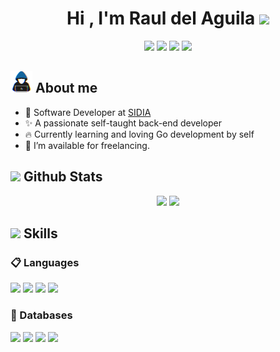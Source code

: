 <h1 align="center">
  <b>Hi , I'm Raul del Aguila </b>
  <img src="https://media.giphy.com/media/hvRJCLFzcasrR4ia7z/giphy.gif" width="50px">
</h1>

<div align="center">
  <img src="https://img.shields.io/badge/Linux-FCC624?style=flat-square&logo=linux&logoColor=FCC624&labelColor=0D1117" />
  <img src="https://img.shields.io/badge/Ubuntu-E95420?style=flat-square&logo=ubuntu&logoColor=E95420&labelColor=0D1117" />
  <img src="https://img.shields.io/badge/VS_Code-4DB0F7?style=flat-square&logo=visual-studio-code&logoColor=4DB0F7&labelColor=0D1117" />
  <img src="https://img.shields.io/badge/YouTube_Music-FF0808?style=flat-square&logo=youtube-music&logoColor=FF0808&labelColor=0D1117" />
</div>

<h2>
  <img src = "https://github.com/0xAbdulKhalid/0xAbdulKhalid/raw/main/assets/mdImages/about_me.gif" width = 35px />
  <b>About me</b>
</h2>

- :office: Software Developer at [SIDIA](https://sidia.com/)
- :sparkles: A passionate self-taught back-end developer
- :fire: Currently learning and loving Go development by self
- :muscle: I’m available for freelancing.

<h2>
  <img src = "https://media.giphy.com/media/iY8CRBdQXODJSCERIr/giphy.gif" width = 35px />
  <b>Github Stats</b>
</h2>

<p align="center">
  <img
      height="150em"
      src="https://github-readme-stats.vercel.app/api?username=raulaguila&show_icons=true&include_all_commits=true&count_private=true&theme=dark&bg_color=101010&layout=compact&hide_title=true" />
  <img 
      height="150em"
      src = "https://github-readme-stats.vercel.app/api/top-langs/?username=raulaguila&theme=dark&hide=html,css,cmake&layout=compact&langs_count=5&bg_color=101010&hide_title=true" />
</p>

<h2>
  <img src = "https://media.giphy.com/media/QssGEmpkyEOhBCb7e1/giphy.gif" width = 35px />
  <b>Skills</b>
</h2>

### :clipboard: Languages

<div>
  <img src="https://img.shields.io/badge/Delphi-EC3435?style=flat-square&logo=delphi&logoColor=EC3435&labelColor=0D1117" />
  <img src="https://img.shields.io/badge/Golang-70D7E7?style=flat-square&logo=go&logoColor=70D7E7&labelColor=0D1117" />
  <img src="https://img.shields.io/badge/Python-3A719C?style=flat-square&logo=python&logoColor=3A719C&labelColor=0D1117" />
  <img src="https://img.shields.io/badge/Java-F89B24?style=flat-square&logo=openjdk&logoColor=F89B24&labelColor=0D1117" />
</div>

### :floppy_disk: Databases

<div>
  <img src="https://img.shields.io/badge/MongoDB-4EA94B?style=flat-square&logo=mongodb&logoColor=4EA94B&labelColor=0D1117" />
  <img src="https://img.shields.io/badge/Redis-C83632?style=flat-square&logo=redis&logoColor=C83632&labelColor=0D1117" />
  <img src="https://img.shields.io/badge/PostgreSQL-376695?style=flat-square&logo=postgresql&logoColor=376695&labelColor=0D1117" />
  <img src="https://img.shields.io/badge/MariaDB-C27A5F?style=flat-square&logo=mariadb&logoColor=C27A5F&labelColor=0D1117" />
</div>
